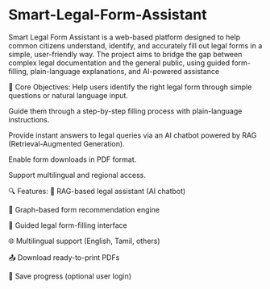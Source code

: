# Smart-Legal-Form-Assistant
Smart Legal Form Assistant is a web-based platform designed to help common citizens understand, identify, and accurately fill out legal forms in a simple, user-friendly way. The project aims to bridge the gap between complex legal documentation and the general public, using guided form-filling, plain-language explanations, and AI-powered assistance


🎯 Core Objectives:
Help users identify the right legal form through simple questions or natural language input.

Guide them through a step-by-step filling process with plain-language instructions.

Provide instant answers to legal queries via an AI chatbot powered by RAG (Retrieval-Augmented Generation).

Enable form downloads in PDF format.

Support multilingual and regional access.


🔍 Features:
🧠 RAG-based legal assistant (AI chatbot)

📘 Graph-based form recommendation engine

📝 Guided legal form-filling interface

🌐 Multilingual support (English, Tamil, others)

📤 Download ready-to-print PDFs

💾 Save progress (optional user login)

